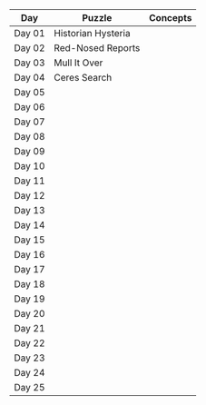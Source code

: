 
| Day  | Puzzle | Concepts  |
| ---- | ------ | --------  |
| Day 01  | Historian Hysteria  |   |
| Day 02  | Red-Nosed Reports  |   |
| Day 03  | Mull It Over  |   |
| Day 04  | Ceres Search  |   |
| Day 05  |   |   |
| Day 06  |   |   |
| Day 07  |   |   |
| Day 08  |   |   |
| Day 09  |   |   |
| Day 10  |   |   |
| Day 11  |   |   |
| Day 12  |   |   |
| Day 13  |   |   |
| Day 14  |   |   |
| Day 15  |   |   |
| Day 16  |   |   |
| Day 17  |   |   |
| Day 18  |   |   |
| Day 19  |   |   |
| Day 20  |   |   |
| Day 21  |   |   |
| Day 22  |   |   |
| Day 23  |   |   |
| Day 24  |   |   |
| Day 25  |   |   |
